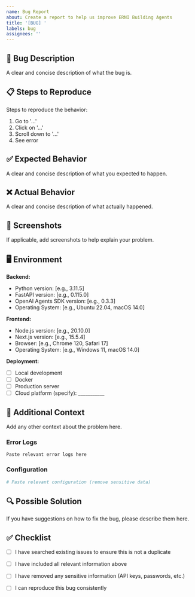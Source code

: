 ```yaml
---
name: Bug Report
about: Create a report to help us improve ERNI Building Agents
title: '[BUG] '
labels: bug
assignees: ''
---
```


## 🐛 Bug Description

A clear and concise description of what the bug is.

## 📋 Steps to Reproduce

Steps to reproduce the behavior:

1. Go to '...'
2. Click on '...'
3. Scroll down to '...'
4. See error

## ✅ Expected Behavior

A clear and concise description of what you expected to happen.

## ❌ Actual Behavior

A clear and concise description of what actually happened.

## 📸 Screenshots

If applicable, add screenshots to help explain your problem.

## 🖥️ Environment

**Backend:**
- Python version: [e.g., 3.11.5]
- FastAPI version: [e.g., 0.115.0]
- OpenAI Agents SDK version: [e.g., 0.3.3]
- Operating System: [e.g., Ubuntu 22.04, macOS 14.0]

**Frontend:**
- Node.js version: [e.g., 20.10.0]
- Next.js version: [e.g., 15.5.4]
- Browser: [e.g., Chrome 120, Safari 17]
- Operating System: [e.g., Windows 11, macOS 14.0]

**Deployment:**
- [ ] Local development
- [ ] Docker
- [ ] Production server
- [ ] Cloud platform (specify): ___________

## 📝 Additional Context

Add any other context about the problem here.

### Error Logs

```
Paste relevant error logs here
```

### Configuration

```yaml
# Paste relevant configuration (remove sensitive data)
```

## 🔍 Possible Solution

If you have suggestions on how to fix the bug, please describe them here.

## ✅ Checklist

- [ ] I have searched existing issues to ensure this is not a duplicate
- [ ] I have included all relevant information above
- [ ] I have removed any sensitive information (API keys, passwords, etc.)
- [ ] I can reproduce this bug consistently

